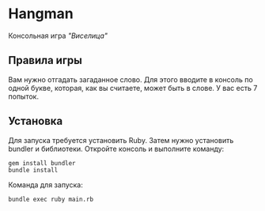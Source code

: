 # **Hangman**
Консольная игра *"Виселица"*
## Правила игры
Вам нужно отгадать загаданное слово. Для этого вводите в консоль по одной букве, которая, как вы считаете, может быть в слове. У вас есть 7 попыток.
## Установка
Для запуска требуется установить Ruby. Затем нужно установить bundler и библиотеки.
Откройте консоль и выполните команду:
``` 
gem install bundler
bundle install
```
Команда для запуска:
``` 
bundle exec ruby main.rb
```
